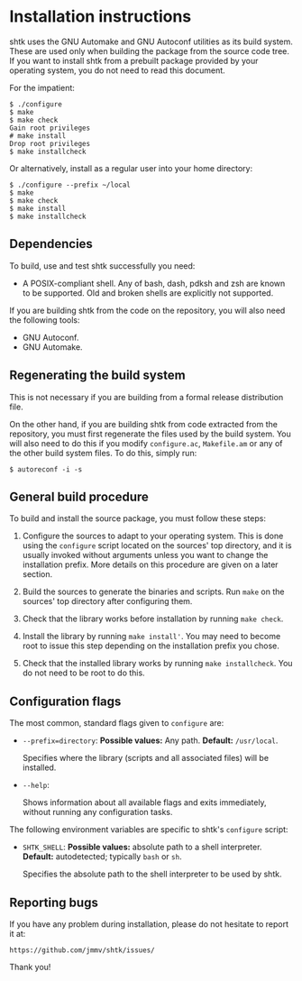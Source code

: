 Installation instructions
=========================

shtk uses the GNU Automake and GNU Autoconf utilities as its build system.
These are used only when building the package from the source code tree.
If you want to install shtk from a prebuilt package provided by your
operating system, you do not need to read this document.

For the impatient:

    $ ./configure
    $ make
    $ make check
    Gain root privileges
    # make install
    Drop root privileges
    $ make installcheck

Or alternatively, install as a regular user into your home directory:

    $ ./configure --prefix ~/local
    $ make
    $ make check
    $ make install
    $ make installcheck


Dependencies
------------

To build, use and test shtk successfully you need:

* A POSIX-compliant shell.  Any of bash, dash, pdksh and zsh are known to
  be supported.  Old and broken shells are explicitly not supported.

If you are building shtk from the code on the repository, you will also
need the following tools:

* GNU Autoconf.
* GNU Automake.


Regenerating the build system
-----------------------------

This is not necessary if you are building from a formal release
distribution file.

On the other hand, if you are building shtk from code extracted from the
repository, you must first regenerate the files used by the build system.
You will also need to do this if you modify `configure.ac`, `Makefile.am`
or any of the other build system files.  To do this, simply run:

    $ autoreconf -i -s


General build procedure
-----------------------

To build and install the source package, you must follow these steps:

1. Configure the sources to adapt to your operating system.  This is done
   using the `configure` script located on the sources' top directory, and
   it is usually invoked without arguments unless you want to change the
   installation prefix.  More details on this procedure are given on a
   later section.

2. Build the sources to generate the binaries and scripts.  Run `make` on
   the sources' top directory after configuring them.
   
3. Check that the library works before installation by running `make check`.

4. Install the library by running `make install'`. You may need to become
   root to issue this step depending on the installation prefix you chose.

5. Check that the installed library works by running `make installcheck`.
   You do not need to be root to do this.


Configuration flags
-------------------

The most common, standard flags given to `configure` are:

* `--prefix=directory`:
  **Possible values:** Any path.
  **Default:** `/usr/local`.

  Specifies where the library (scripts and all associated files) will be
  installed.

* `--help`:

  Shows information about all available flags and exits immediately,
  without running any configuration tasks.

The following environment variables are specific to shtk's `configure`
script:

* `SHTK_SHELL`:
  **Possible values:** absolute path to a shell interpreter.
  **Default:** autodetected; typically `bash` or `sh`.

  Specifies the absolute path to the shell interpreter to be used by shtk.


Reporting bugs
--------------

If you have any problem during installation, please do not hesitate to
report it at:

    https://github.com/jmmv/shtk/issues/

Thank you!
